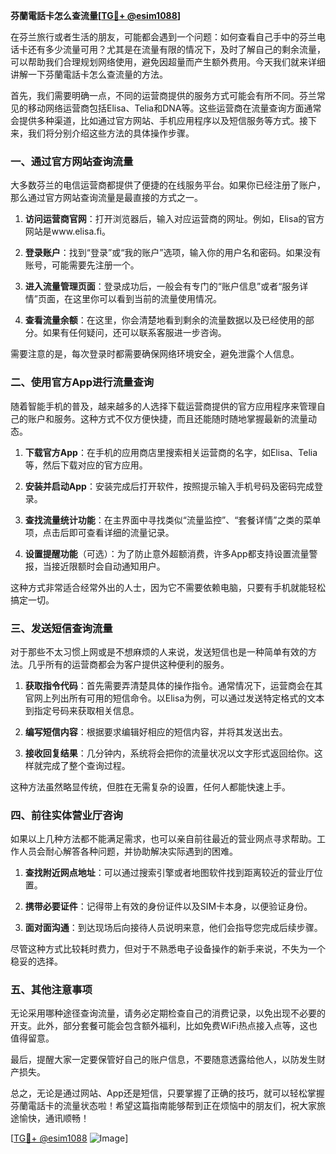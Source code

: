 **芬蘭電話卡怎么查流量[[TG💪+ @esim1088](https://t.me/s/esim1088)]**

在芬兰旅行或者生活的朋友，可能都会遇到一个问题：如何查看自己手中的芬兰电话卡还有多少流量可用？尤其是在流量有限的情况下，及时了解自己的剩余流量，可以帮助我们合理规划网络使用，避免因超量而产生额外费用。今天我们就来详细讲解一下芬蘭電話卡怎么查流量的方法。

首先，我们需要明确一点，不同的运营商提供的服务方式可能会有所不同。芬兰常见的移动网络运营商包括Elisa、Telia和DNA等。这些运营商在流量查询方面通常会提供多种渠道，比如通过官方网站、手机应用程序以及短信服务等方式。接下来，我们将分别介绍这些方法的具体操作步骤。

### 一、通过官方网站查询流量

大多数芬兰的电信运营商都提供了便捷的在线服务平台。如果你已经注册了账户，那么通过官方网站查询流量是最直接的方式之一。

1. **访问运营商官网**：打开浏览器后，输入对应运营商的网址。例如，Elisa的官方网站是www.elisa.fi。
   
2. **登录账户**：找到“登录”或“我的账户”选项，输入你的用户名和密码。如果没有账号，可能需要先注册一个。

3. **进入流量管理页面**：登录成功后，一般会有专门的“账户信息”或者“服务详情”页面，在这里你可以看到当前的流量使用情况。

4. **查看流量余额**：在这里，你会清楚地看到剩余的流量数据以及已经使用的部分。如果有任何疑问，还可以联系客服进一步咨询。

需要注意的是，每次登录时都需要确保网络环境安全，避免泄露个人信息。

### 二、使用官方App进行流量查询

随着智能手机的普及，越来越多的人选择下载运营商提供的官方应用程序来管理自己的账户和服务。这种方式不仅方便快捷，而且还能随时随地掌握最新的流量动态。

1. **下载官方App**：在手机的应用商店里搜索相关运营商的名字，如Elisa、Telia等，然后下载对应的官方应用。

2. **安装并启动App**：安装完成后打开软件，按照提示输入手机号码及密码完成登录。

3. **查找流量统计功能**：在主界面中寻找类似“流量监控”、“套餐详情”之类的菜单项，点击后即可查看详细的流量记录。

4. **设置提醒功能**（可选）：为了防止意外超额消费，许多App都支持设置流量警报，当接近限额时会自动通知用户。

这种方式非常适合经常外出的人士，因为它不需要依赖电脑，只要有手机就能轻松搞定一切。

### 三、发送短信查询流量

对于那些不太习惯上网或是不想麻烦的人来说，发送短信也是一种简单有效的方法。几乎所有的运营商都会为客户提供这种便利的服务。

1. **获取指令代码**：首先需要弄清楚具体的操作指令。通常情况下，运营商会在其官网上列出所有可用的短信命令。以Elisa为例，可以通过发送特定格式的文本到指定号码来获取相关信息。

2. **编写短信内容**：根据要求编辑好相应的短信内容，并将其发送出去。

3. **接收回复结果**：几分钟内，系统将会把你的流量状况以文字形式返回给你。这样就完成了整个查询过程。

这种方法虽然略显传统，但胜在无需复杂的设置，任何人都能快速上手。

### 四、前往实体营业厅咨询

如果以上几种方法都不能满足需求，也可以亲自前往最近的营业网点寻求帮助。工作人员会耐心解答各种问题，并协助解决实际遇到的困难。

1. **查找附近网点地址**：可以通过搜索引擎或者地图软件找到距离较近的营业厅位置。

2. **携带必要证件**：记得带上有效的身份证件以及SIM卡本身，以便验证身份。

3. **面对面沟通**：到达现场后向接待人员说明来意，他们会指导您完成后续步骤。

尽管这种方式比较耗时费力，但对于不熟悉电子设备操作的新手来说，不失为一个稳妥的选择。

### 五、其他注意事项

无论采用哪种途径查询流量，请务必定期检查自己的消费记录，以免出现不必要的开支。此外，部分套餐可能会包含额外福利，比如免费WiFi热点接入点等，这也值得留意。

最后，提醒大家一定要保管好自己的账户信息，不要随意透露给他人，以防发生财产损失。

总之，无论是通过网站、App还是短信，只要掌握了正确的技巧，就可以轻松掌握芬蘭電話卡的流量状态啦！希望这篇指南能够帮到正在烦恼中的朋友们，祝大家旅途愉快，通讯顺畅！

[[TG💪+ @esim1088](https://t.me/s/esim1088) ![Image](https://i.postimg.cc/4NQfJmqS/Snipaste-2025-05-13-00-14-12.png)]
